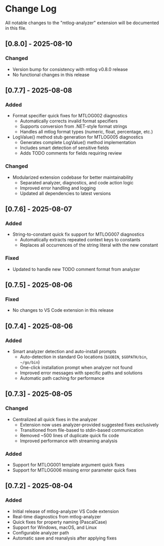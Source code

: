 # Change Log

All notable changes to the "mtlog-analyzer" extension will be documented in this file.

## [0.8.0] - 2025-08-10

### Changed
- Version bump for consistency with mtlog v0.8.0 release
- No functional changes in this release

## [0.7.7] - 2025-08-08

### Added
- Format specifier quick fixes for MTLOG002 diagnostics
  - Automatically corrects invalid format specifiers
  - Supports conversion from .NET-style format strings
  - Handles all mtlog format types (numeric, float, percentage, etc.)
- LogValue() method stub generation for MTLOG005 diagnostics
  - Generates complete LogValue() method implementation
  - Includes smart detection of sensitive fields
  - Adds TODO comments for fields requiring review

### Changed
- Modularized extension codebase for better maintainability
  - Separated analyzer, diagnostics, and code action logic
  - Improved error handling and logging
  - Updated all dependencies to latest versions

## [0.7.6] - 2025-08-07

### Added
- String-to-constant quick fix support for MTLOG007 diagnostics
  - Automatically extracts repeated context keys to constants
  - Replaces all occurrences of the string literal with the new constant

### Fixed
- Updated to handle new TODO comment format from analyzer

## [0.7.5] - 2025-08-06

### Fixed
- No changes to VS Code extension in this release

## [0.7.4] - 2025-08-06

### Added
- Smart analyzer detection and auto-install prompts
  - Auto-detection in standard Go locations (`$GOBIN`, `$GOPATH/bin`, `~/go/bin`)
  - One-click installation prompt when analyzer not found
  - Improved error messages with specific paths and solutions
  - Automatic path caching for performance

## [0.7.3] - 2025-08-05

### Changed
- Centralized all quick fixes in the analyzer
  - Extension now uses analyzer-provided suggested fixes exclusively
  - Transitioned from file-based to stdin-based communication
  - Removed ~500 lines of duplicate quick fix code
  - Improved performance with streaming analysis

### Added
- Support for MTLOG001 template argument quick fixes
- Support for MTLOG006 missing error parameter quick fixes

## [0.7.2] - 2025-08-04

### Added
- Initial release of mtlog-analyzer VS Code extension
- Real-time diagnostics from mtlog-analyzer
- Quick fixes for property naming (PascalCase)
- Support for Windows, macOS, and Linux
- Configurable analyzer path
- Automatic save and reanalysis after applying fixes